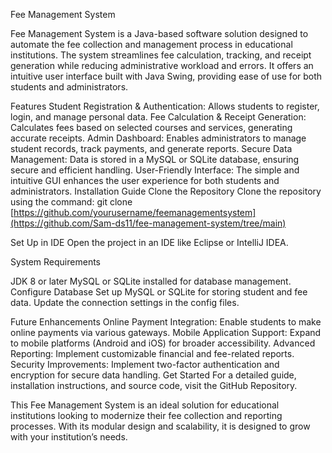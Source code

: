 Fee Management System


Fee Management System is a Java-based software solution designed to automate the fee collection and management process in educational institutions. The system streamlines fee calculation, tracking, and receipt generation while reducing administrative workload and errors. It offers an intuitive user interface built with Java Swing, providing ease of use for both students and administrators.

Features
Student Registration & Authentication: Allows students to register, login, and manage personal data.
Fee Calculation & Receipt Generation: Calculates fees based on selected courses and services, generating accurate receipts.
Admin Dashboard: Enables administrators to manage student records, track payments, and generate reports.
Secure Data Management: Data is stored in a MySQL or SQLite database, ensuring secure and efficient handling.
User-Friendly Interface: The simple and intuitive GUI enhances the user experience for both students and administrators.
Installation Guide
Clone the Repository
Clone the repository using the command:
git clone [https://github.com/yourusername/feemanagementsystem](https://github.com/Sam-ds11/fee-management-system/tree/main)

Set Up in IDE
Open the project in an IDE like Eclipse or IntelliJ IDEA.

System Requirements

JDK 8 or later
MySQL or SQLite installed for database management.
Configure Database
Set up MySQL or SQLite for storing student and fee data. Update the connection settings in the config files.

Future Enhancements
Online Payment Integration: Enable students to make online payments via various gateways.
Mobile Application Support: Expand to mobile platforms (Android and iOS) for broader accessibility.
Advanced Reporting: Implement customizable financial and fee-related reports.
Security Improvements: Implement two-factor authentication and encryption for secure data handling.
Get Started
For a detailed guide, installation instructions, and source code, visit the GitHub Repository.

This Fee Management System is an ideal solution for educational institutions looking to modernize their fee collection and reporting processes. With its modular design and scalability, it is designed to grow with your institution’s needs.

